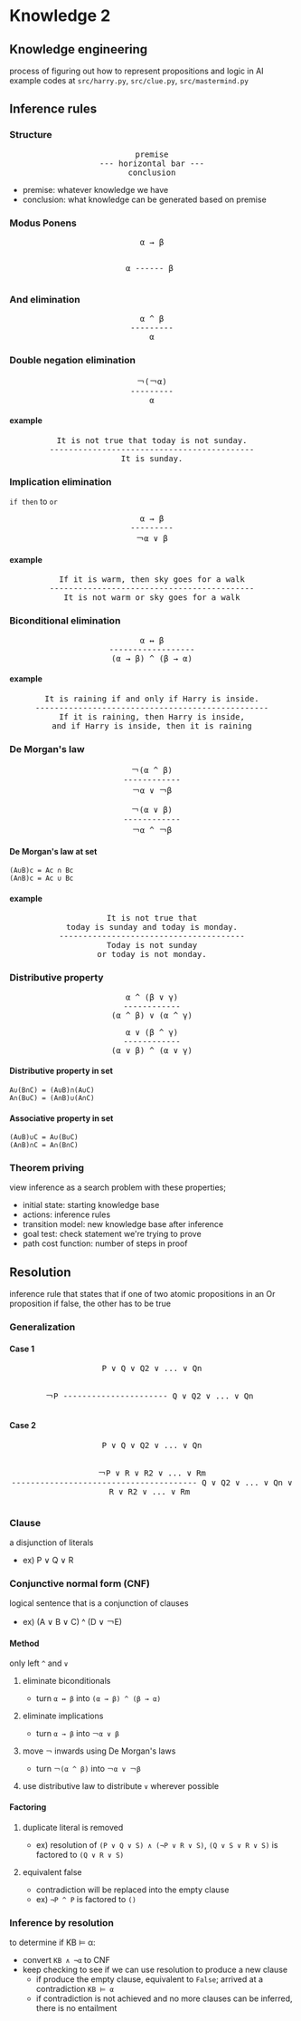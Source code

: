 # Knowledge 2

## Knowledge engineering

process of figuring out how to represent propositions and logic in AI
example codes at `src/harry.py`, `src/clue.py`, `src/mastermind.py`

## Inference rules

### Structure

<div style="text-align: center;">
<pre>
premise
--- horizontal bar ---
conclusion
</pre>
</div>

- premise: whatever knowledge we have
- conclusion: what knowledge can be generated based on premise

### Modus Ponens
 
<div style="text-align: center;">
<pre>
α → β

α
<span>------</span>
β
</pre>
</div>

### And elimination

<div style="text-align: center;">
<pre>
α ^ β
---------
α
</pre>
</div>

### Double negation elimination

<div style="text-align: center;">
<pre>
￢(￢α)
---------
α
</pre>
</div>

#### example

<div style="text-align: center;">
<pre>
It is not true that today is not sunday.
-------------------------------------------
It is sunday.
</pre>
</div>

### Implication elimination

`if then` to `or`

<div style="text-align: center;">
<pre>
α → β
---------
￢α ∨ β
</pre>
</div>

#### example

<div style="text-align: center;">
<pre>
If it is warm, then sky goes for a walk
-------------------------------------------
It is not warm or sky goes for a walk
</pre>
</div>

### Biconditional elimination

<div style="text-align: center;">
<pre>
α ↔ β
------------------
(α → β) ^ (β → α)
</pre>
</div>

#### example

<div style="text-align: center;">
<pre>
It is raining if and only if Harry is inside.
-------------------------------------------------
If it is raining, then Harry is inside,
and if Harry is inside, then it is raining
</pre>
</div>

### De Morgan's law

<div style="text-align: center;">
<pre>
￢(α ^ β)
------------
￢α ∨ ￢β
</pre>
</div>


<div style="text-align: center;">
<pre>
￢(α ∨ β)
------------
￢α ^ ￢β
</pre>
</div>

#### De Morgan's law at set

```
(A∪B)ⅽ = Aⅽ ∩ Bⅽ
(A∩B)ⅽ = Aⅽ ∪ Bⅽ
```

#### example

<div style="text-align: center;">
<pre>
It is not true that
today is sunday and today is monday.
---------------------------------------
Today is not sunday
or today is not monday.
</pre>
</div>

### Distributive property

<div style="text-align: center;">
<pre>
α ^ (β ∨ γ)
------------
(α ^ β) ∨ (α ^ γ)
</pre>
</div>

<div style="text-align: center;">
<pre>
α ∨ (β ^ γ)
------------
(α ∨ β) ^ (α ∨ γ)
</pre>
</div>

#### Distributive property in set

```
A∪(B∩C) = (A∪B)∩(A∪C)
A∩(B∪C) = (A∩B)∪(A∩C)
```

#### Associative property in set

```
(A∪B)∪C = A∪(B∪C)
(A∩B)∩C = A∩(B∩C)
```

### Theorem priving

view inference as a search problem with these properties;

- initial state: starting knowledge base
- actions: inference rules
- transition model: new knowledge base after inference
- goal test: check statement we're trying to prove
- path cost function: number of steps in proof

## Resolution

inference rule that states that if one of two atomic propositions in an Or proposition if false, the other has to be true

### Generalization

#### Case 1

<div style="text-align: center;">
<pre>
P ∨ Q ∨ Q2 ∨ ... ∨ Qn

￢P
<span>----------------------</span>
Q ∨ Q2 ∨ ... ∨ Qn
</pre>
</div>

#### Case 2

<div style="text-align: center;">
<pre>
P ∨ Q ∨ Q2 ∨ ... ∨ Qn

￢P ∨ R ∨ R2 ∨ ... ∨ Rm
<span>---------------------------------------</span>
Q ∨ Q2 ∨ ... ∨ Qn ∨ R ∨ R2 ∨ ... ∨ Rm
</pre>
</div>

### Clause

a disjunction of literals

- ex) P ∨ Q ∨ R

### Conjunctive normal form (CNF)

logical sentence that is a conjunction of clauses

- ex) (A ∨ B ∨ C) ^ (D ∨ ￢E)

#### Method

only left `^` and `∨`

1. eliminate biconditionals
    - turn `α ↔ β` into `(α → β) ^ (β → α)`

2. eliminate implications
    - turn `α → β` into `￢α ∨ β`

3. move `￢` inwards using De Morgan's laws
    - turn `￢(α ^ β)` into `￢α ∨ ￢β`

4. use distributive law to distribute `∨` wherever possible

#### Factoring

1. duplicate literal is removed
    - ex) resolution of `(P ∨ Q ∨ S) ∧ (¬P ∨ R ∨ S)`, `(Q ∨ S ∨ R ∨ S)` is factored to `(Q ∨ R ∨ S)`

2. equivalent false
    - contradiction will be replaced into the empty clause
    - ex) `¬P ^ P` is factored to `()`

### Inference by resolution

to determine if KB ⊨ α:
- convert `KB ∧ ¬α` to CNF
- keep checking to see if we can use resolution to produce a new clause
  - if produce the empty clause, equivalent to `False`; arrived at a contradiction `KB ⊨ α`
  - if contradiction is not achieved and no more clauses can be inferred, there is no entailment
